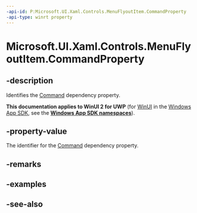 ```yaml
---
-api-id: P:Microsoft.UI.Xaml.Controls.MenuFlyoutItem.CommandProperty
-api-type: winrt property
---
```


<!-- Property syntax
public Windows.UI.Xaml.DependencyProperty CommandProperty { get; }
-->

# Microsoft.UI.Xaml.Controls.MenuFlyoutItem.CommandProperty

## -description
Identifies the [Command](menuflyoutitem_command.md) dependency property.

**This documentation applies to WinUI 2 for UWP** (for [WinUI](/windows/apps/winui/winui3/) in the [Windows App SDK](/windows/apps/windows-app-sdk/), see the **[Windows App SDK namespaces](/windows/windows-app-sdk/api/winrt/)**).

## -property-value
The identifier for the [Command](menuflyoutitem_command.md) dependency property.

## -remarks

## -examples

## -see-also
